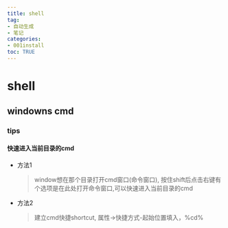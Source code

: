 ```yaml
---
title: shell
tag: 
- 自动生成
- 笔记
categories:
- 001install
toc: TRUE
---
```

<h1 id="shell">shell</h1>
<h2 id="windowns-cmd">windowns cmd</h2>
<h3 id="tips">tips</h3>
<h4 id="快速进入当前目录的cmd">快速进入当前目录的cmd</h4>
<ul>
<li><p>方法1</p>
<blockquote>
<p>window想在那个目录打开cmd窗口(命令窗口), 按住shift后点击右键有个选项是在此处打开命令窗口,可以快速进入当前目录的cmd</p>
</blockquote></li>
<li><p>方法2</p>
<blockquote>
<p>建立cmd快捷shortcut, 属性-&gt;快捷方式-起始位置填入，%cd%</p>
</blockquote></li>
</ul>
